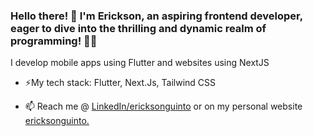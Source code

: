 ### Hello there! 🎉 I'm Erickson, an aspiring frontend developer, eager to dive into the thrilling and dynamic realm of programming! 🚀🌐
I develop mobile apps using Flutter and websites using NextJS
- ⚡My tech stack: Flutter, Next.Js, Tailwind CSS
<!-- 🔭 I’m currently working on a flutter app called Nexus -->
- 📫 Reach me @ [LinkedIn/ericksonguinto](https://www.linkedin.com/in/ericksonguinto/) or on my personal website [ericksonguinto.](https://ericksonguinto.vercel.app/)
<!--  [![LinkedIn Badge](https://img.shields.io/badge/LinkedIn-0077B5?style=for-the-badge&logo=linkedin&logoColor=white)](https://www.linkedin.com/in/ericksonguinto/) -->

<!--
**sonyerg/sonyerg** is a ✨ _special_ ✨ repository because its `README.md` (this file) appears on your GitHub profile.
Here are some ideas to get you started:
- 🔭 I’m currently working on ...
- 🌱 I’m currently learning ...
- 👯 I’m looking to collaborate on ...
- 🤔 I’m looking for help with ...
- 💬 Ask me about ...
- 📫 How to reach me: ...
- 😄 Pronouns: ...
- ⚡ Fun fact: ...
-->

